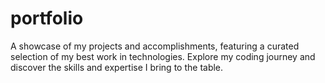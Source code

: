 # portfolio
A showcase of my projects and accomplishments, featuring a curated selection of my best work in technologies. Explore my coding journey and discover the skills and expertise I bring to the table.
